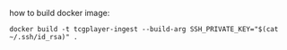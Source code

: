 how to build docker image:
```
docker build -t tcgplayer-ingest --build-arg SSH_PRIVATE_KEY="$(cat ~/.ssh/id_rsa)" .
```
